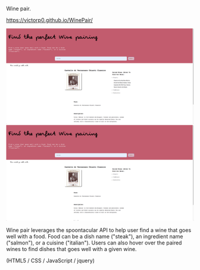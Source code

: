 Wine pair.

https://victorp0.github.io/WinePair/

<img src="screenshot2.png">
<img src="screenshot3.png">

Wine pair leverages the spoontacular API to help user find a wine that goes well with a food. Food can be a dish name ("steak"), an ingredient name ("salmon"), or a cuisine ("italian"). Users can also hover over the paired wines to find dishes that goes well with a given wine.

(HTML5 / CSS / JavaScript / jquery)


